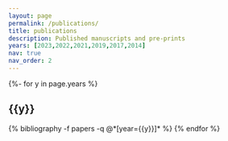 ```yaml
---
layout: page
permalink: /publications/
title: publications
description: Published manuscripts and pre-prints
years: [2023,2022,2021,2019,2017,2014]
nav: true
nav_order: 2
---
```

<!-- _pages/publications.md -->

<div class="publications">

{%- for y in page.years %}

<h2 class="year">{{y}}</h2>
  {% bibliography -f papers -q @*[year={{y}}]* %}
{% endfor %}

</div>
